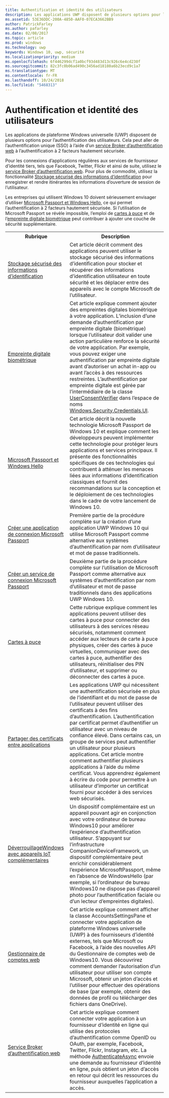 ```yaml
---
title: Authentification et identité des utilisateurs
description: Les applications UWP disposent de plusieurs options pour l’authentification des utilisateurs. Cela peut aller de l’authentification unique (SSO) à l’aide d’un service Broker d’authentification web à l’authentification à 2facteurs hautement sécurisée.
ms.assetid: 53E36DDC-200A-4850-AAF0-07ECA3662BB9
author: PatrickFarley
ms.author: pafarley
ms.date: 02/08/2017
ms.topic: article
ms.prod: windows
ms.technology: uwp
keywords: Windows 10, uwp, sécurité
ms.localizationpriority: medium
ms.openlocfilehash: 6f446299dcf1a0bcf93d483d13c926c6e4cd230f
ms.sourcegitcommit: 82c3fc0b06ad490c3456ad18180a6b23ecd9c1a7
ms.translationtype: MT
ms.contentlocale: fr-FR
ms.lasthandoff: 10/24/2018
ms.locfileid: "5468313"
---
```

# <a name="authentication-and-user-identity"></a>Authentification et identité des utilisateurs



Les applications de plateforme Windows universelle (UWP) disposent de plusieurs options pour l’authentification des utilisateurs. Cela peut aller de l’authentification unique (SSO) à l’aide d’un [service Broker d’authentification web](web-authentication-broker.md) à l’authentification à 2 facteurs hautement sécurisée.

Pour les connexions d’applications régulières aux services de fournisseur d’identité tiers, tels que Facebook, Twitter, Flickr et ainsi de suite, utilisez le [service Broker d’authentification web](web-authentication-broker.md). Pour plus de commodité, utilisez la fonctionnalité [Stockage sécurisé des informations d’identification](credential-locker.md) pour enregistrer et rendre itinérantes les informations d’ouverture de session de l’utilisateur.

Les entreprises qui utilisent Windows 10 doivent sérieusement envisager d’utiliser [Microsoft Passport et Windows Hello](microsoft-passport.md), ce qui permet l’authentification à 2 facteurs hautement sécurisée. Si l’utilisation de Microsoft Passport se révèle impossible, l’emploi de [cartes à puce](smart-cards.md) et de l’[empreinte digitale biométrique](fingerprint-biometrics.md) peut contribuer à ajouter une couche de sécurité supplémentaire.

<table>
<tr><th>Rubrique</th><th>Description</th></tr>
<tr><td><a href="credential-locker.md">Stockage sécurisé des informations d’identification</a></td><td>Cet article décrit comment des applications peuvent utiliser le stockage sécurisé des informations d’identification pour stocker et récupérer des informations d’identification utilisateur en toute sécurité et les déplacer entre des appareils avec le compte Microsoft de l’utilisateur.</td></tr>

<tr><td><a href="fingerprint-biometrics.md">Empreinte digitale biométrique</a> </td><td>Cet article explique comment ajouter des empreintes digitales biométrique à votre application. L’inclusion d’une demande d’authentification par empreinte digitale (biométrique) lorsque l’utilisateur doit valider une action particulière renforce la sécurité de votre application. Par exemple, vous pouvez exiger une authentification par empreinte digitale avant d’autoriser un achat in-app ou avant l’accès à des ressources restreintes. L’authentification par empreinte digitale est gérée par l’intermédiaire de la classe <a href="https://msdn.microsoft.com/library/windows/apps/dn279134">UserConsentVerifier</a> dans l’espace de noms <a href="https://msdn.microsoft.com/library/windows/apps/hh701356">Windows.Security.Credentials.UI</a>.</td></tr>
<tr><td><a href="microsoft-passport.md">Microsoft Passport et Windows Hello</a></td><td>Cet article décrit la nouvelle technologie Microsoft Passport de Windows 10 et explique comment les développeurs peuvent implémenter cette technologie pour protéger leurs applications et services principaux. Il présente des fonctionnalités spécifiques de ces technologies qui contribuent à atténuer les menaces liées aux informations d’identification classiques et fournit des recommandations sur la conception et le déploiement de ces technologies dans le cadre de votre lancement de Windows 10. </td></tr>
<tr><td><a href="microsoft-passport-login.md">Créer une application de connexion Microsoft Passport</a></td><td>Première partie de la procédure complète sur la création d’une application UWP Windows 10 qui utilise Microsoft Passport comme alternative aux systèmes d’authentification par nom d’utilisateur et mot de passe traditionnels.</td></tr>
<tr><td><a href="microsoft-passport-login-auth-service.md">Créer un service de connexion Microsoft Passport</a></td><td>Deuxième partie de la procédure complète sur l’utilisation de Microsoft Passport comme alternative aux systèmes d’authentification par nom d’utilisateur et mot de passe traditionnels dans des applications UWP Windows 10.</td></tr>
<tr><td><a href="smart-cards.md">Cartes à puce</a></td><td>Cette rubrique explique comment les applications peuvent utiliser des cartes à puce pour connecter des utilisateurs à des services réseau sécurisés, notamment comment accéder aux lecteurs de carte à puce physiques, créer des cartes à puce virtuelles, communiquer avec des cartes à puce, authentifier des utilisateurs, réinitialiser des PIN d’utilisateur, et supprimer ou déconnecter des cartes à puce.</td></tr>
<tr><td><a href="share-certificates.md">Partager des certificats entre applications</a></td><td>Les applications UWP qui nécessitent une authentification sécurisée en plus de l’identifiant et du mot de passe de l’utilisateur peuvent utiliser des certificats à des fins d’authentification. L’authentification par certificat permet d’authentifier un utilisateur avec un niveau de confiance élevé. Dans certains cas, un groupe de services peut authentifier un utilisateur pour plusieurs applications. Cet article montre comment authentifier plusieurs applications à l’aide du même certificat. Vous apprendrez également à écrire du code pour permettre à un utilisateur d’importer un certificat fourni pour accéder à des services web sécurisés.</td></tr>
<tr><td><a href="companion-device-unlock.md">DéverrouillageWindows avec appareils IoT complémentaires</a></td><td>Un dispositif complémentaire est un appareil pouvant agir en conjonction avec votre ordinateur de bureau Windows10 pour améliorer l’expérience d’authentification utilisateur. S’appuyant sur l’infrastructure CompanionDeviceFramework, un dispositif complémentaire peut enrichir considérablement l’expérience MicrosoftPassport, même en l’absence de WindowsHello (par exemple, si l’ordinateur de bureau Windows10 ne dispose pas d’appareil photo pour l’authentification faciale ou d’un lecteur d’empreintes digitales).</td></tr>
<tr><td><a href="web-account-manager.md">Gestionnaire de comptes web</a></td><td>Cet article explique comment afficher la classe AccountsSettingsPane et connecter votre application de plateforme Windows universelle (UWP) à des fournisseurs d’identité externes, tels que Microsoft ou Facebook, à l’aide des nouvelles API du Gestionnaire de comptes web de Windows10. Vous découvrirez comment demander l’autorisation d’un utilisateur pour utiliser son compte Microsoft, obtenir un jeton d’accès et l’utiliser pour effectuer des opérations de base (par exemple, obtenir des données de profil ou télécharger des fichiers dans OneDrive). </td></tr>
<tr><td><a href="web-authentication-broker.md">Service Broker d’authentification web</a></td><td>Cet article explique comment connecter votre application à un fournisseur d’identité en ligne qui utilise des protocoles d’authentification comme OpenID ou OAuth, par exemple, Facebook, Twitter, Flickr, Instagram, etc. La méthode <a href="https://msdn.microsoft.com/library/windows/apps/br212066">AuthenticateAsync</a> envoie une demande au fournisseur d’identité en ligne, puis obtient un jeton d’accès en retour qui décrit les ressources du fournisseur auxquelles l’application a accès.</td></tr>
</table>

